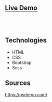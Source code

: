 <h2><a href="http://xdesign.webd.pl/projekt3/index.html">Live Demo</a></h2>
<br>
<br>

## Technologies
<ul>
<li>HTML</li>
<li>CSS</li>
<li>Bootstrap</li>
<li>Scss</li>
</ul>

## Sources
<a href="https://psdrepo.com/">https://psdrepo.com/</a>
